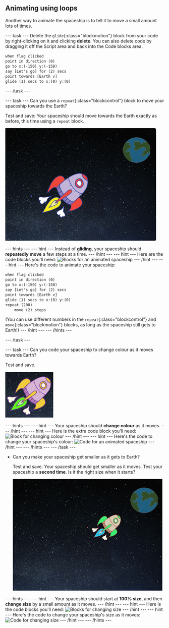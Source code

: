 ## Animating using loops

Another way to animate the spaceship is to tell it to move a small amount lots of times.

--- task ---
Delete the `glide`{:class="blockmotion"} block from your code by right-clicking on it and clicking **delete**. You can also delete code by dragging it off the Script area and back into the Code blocks area.

```blocks
when flag clicked
point in direction (0)
go to x:(-150) y:(-150)
say [Let's go] for (2) secs
point towards [Earth v]
glide (1) secs to x:(0) y:(0)
```
--- /task ---

--- task ---
Can you use a `repeat`{:class="blockcontrol"} block to move your spaceship towards the Earth?

Test and save: Your spaceship should move towards the Earth exactly as before, this time using a `repeat` block.

![Testing a spaceship animation](images/space-animate-stage.png)

--- hints ---
--- hint ---
Instead of __gliding__, your spaceship should __repeatedly__ __move__ a few steps at a time.
--- /hint ---
--- hint ---
Here are the code blocks you'll need:
![Blocks for an animated spaceship](images/space-repeat-blocks.png)
--- /hint ---
--- hint ---
Here's the code to animate your spaceship:
```blocks
when flag clicked
point in direction (0)
go to x:(-150) y:(-150)
say [Let's go] for (2) secs
point towards [Earth v]
glide (1) secs to x:(0) y:(0)
repeat (200)
    move (2) steps
```
(You can use different numbers in the `repeat`{:class="blockcontrol"} and `move`{:class="blockmotion"} blocks, as long as the spaceship still gets to Earth!)
--- /hint ---
--- /hints ---

--- /task ---

--- task ---
Can you code your spaceship to change colour as it moves towards Earth?

Test and save.

![Testing a colour-changing spaceship](images/space-colour-test.png)

--- hints ---
--- hint ---
Your spaceship should __change colour__ as it moves.
--- /hint ---
--- hint ---
Here is the extra code block you'll need:
![Block for changing colour](images/space-colour-blocks.png)
--- /hint ---
--- hint ---
Here's the code to change your spaceship's colour:
![Code for an animated spaceship](images/space-colour-code.png)
--- /hint ---
--- /hints ---
--- /task ---

+ Can you make your spaceship get smaller as it gets to Earth?

    Test and save. Your spaceship should get smaller as it moves. Test your spaceship a __second time__. Is it the right size when it starts?

    ![Testing a shrinking spaceship](images/space-size-test.png)

--- hints ---
--- hint ---
Your spaceship should start at __100% size__, and then __change size__ by a small amount as it moves.
--- /hint ---
--- hint ---
Here is the code blocks you'll need:
![Blocks for changing size](images/space-size-blocks.png)
--- /hint ---
--- hint ---
Here's the code to change your spaceship's size as it moves:
![Code for changing size](images/space-size-code.png)
--- /hint ---
--- /hints ---
